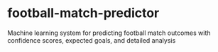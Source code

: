 # football-match-predictor
Machine learning system for predicting football match outcomes with confidence scores, expected goals, and detailed analysis
